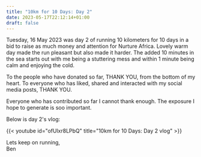 ```yaml
---
title: "10km for 10 Days: Day 2"
date: 2023-05-17T22:12:14+01:00
draft: false
---
```


Tuesday, 16 May 2023 was day 2 of running 10 kilometers for 10 days in a bid to raise as much money and attention for Nurture Africa. Lovely warm day made the run pleasant but also made it harder. The added 10 minutes in the sea starts out with me being a stuttering mess and within 1 minute being calm and enjoying the cold.  

To the people who have donated so far, THANK YOU, from the bottom of my heart. To everyone who has liked, shared and interacted with my social media posts, THANK YOU.  

Everyone who has contributed so far I cannot thank enough. The exposure I hope to generate is soo important.  

Below is day 2's vlog:  

{{< youtube id="ofUlxr8LPbQ" title="10km for 10 Days: Day 2 vlog" >}}  

Lets keep on running,  
Ben